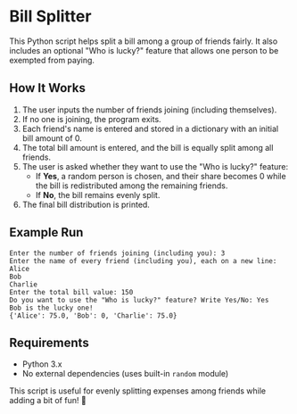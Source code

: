 # Bill Splitter  

This Python script helps split a bill among a group of friends fairly. It also includes an optional "Who is lucky?" feature that allows one person to be exempted from paying.  

## How It Works  

1. The user inputs the number of friends joining (including themselves).  
2. If no one is joining, the program exits.  
3. Each friend's name is entered and stored in a dictionary with an initial bill amount of 0.  
4. The total bill amount is entered, and the bill is equally split among all friends.  
5. The user is asked whether they want to use the "Who is lucky?" feature:  
   - If **Yes**, a random person is chosen, and their share becomes 0 while the bill is redistributed among the remaining friends.  
   - If **No**, the bill remains evenly split.  
6. The final bill distribution is printed.  

## Example Run  

```
Enter the number of friends joining (including you): 3  
Enter the name of every friend (including you), each on a new line:  
Alice  
Bob  
Charlie  
Enter the total bill value: 150  
Do you want to use the "Who is lucky?" feature? Write Yes/No: Yes  
Bob is the lucky one!  
{'Alice': 75.0, 'Bob': 0, 'Charlie': 75.0}  
```

## Requirements  
- Python 3.x  
- No external dependencies (uses built-in `random` module)  

This script is useful for evenly splitting expenses among friends while adding a bit of fun! 🎉
